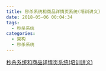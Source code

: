 ```yaml
---
title: 秒杀系统和商品详情页系统(培训讲义)
date: 2018-05-06 00:04:34
tags:
  - 秒杀系统
categories:
  - 架构
  - 秒杀系统 
---
```


[秒杀系统和商品详情页系统(培训讲义)](http://www6v.github.io/www6vHome/seckill.htm)
